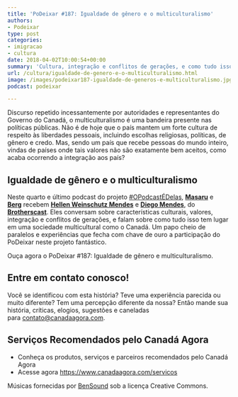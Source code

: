```yaml
---
title: 'PoDeixar #187: Igualdade de gênero e o multiculturalismo'
authors:
- Podeixar
type: post
categories:
- imigracao
- cultura
date: 2018-04-02T10:00:54+00:00
summary: 'Cultura, integração e conflitos de gerações, e como tudo isso tem lugar em uma sociedade como o Canadá que prega a igualdade de gênero e o multiculturalismo. Um papo cheio de paralelos e experiências pessoais que fecha a participação do PoDeixar no #OPodcastÉDelas de 2018. '
url: /cultura/igualdade-de-genero-e-o-multiculturalismo.html
image: /images/podeixar187-igualdade-de-generos-e-multiculturalismo.jpg
podcast: podeixar

---
```

Discurso repetido incessantemente por autoridades e representantes do Governo do Canadá, o multiculturalismo é uma bandeira presente nas políticas públicas. Não é de hoje que o país mantem um forte cultura de respeito às liberdades pessoais, incluindo escolhas religiosas, políticas, de gênero e credo. Mas, sendo um país que recebe pessoas do mundo inteiro, vindas de países onde tais valores não são exatamente bem aceitos, como acaba ocorrendo a integração aos país?

## Igualdade de gênero e o multiculturalismo

Neste quarto e último podcast do projeto <a href="http://opodcastedelas.com.br/" target="_blank" rel="noopener">#OPodcastÉDelas</a>, **[Masaru][1]** e **[Berg][2]** recebem <a href="https://www.linkedin.com/in/hellen-chris-weinschutz-mendes-5ab82966/" target="_blank" rel="noopener"><strong>Hellen Weinschutz Mendes</strong></a> e [**Diego Mendes**][3], do **[Brotherscast][4]**. Eles conversam sobre características culturais, valores, integração e conflitos de gerações, e falam sobre como tudo isso tem lugar em uma sociedade multicultural como o Canadá. Um papo cheio de paralelos e experiências que fecha com chave de ouro a participação do PoDeixar neste projeto fantástico.

Ouça agora o PoDeixar #187: Igualdade de gênero e multiculturalismo.



## Entre em contato conosco!

Você se identificou com esta história? Teve uma experiência parecida ou muito diferente? Tem uma percepção diferente da nossa? Então mande sua história, críticas, elogios, sugestões e caneladas para <contato@canadaagora.com>.

## Serviços Recomendados pelo Canadá Agora

  * Conheça os produtos, serviços e parceiros recomendados pelo Canadá Agora
  * Acesse agora <https://www.canadaagora.com/servicos>

Músicas fornecidas por <a href="http://www.bensound.com/" target="_blank" rel="noopener noreferrer">BenSound</a> sob a licença Creative Commons.

 [1]: https://www.canadaagora.com/japa
 [2]: https://www.canadaagora.com/berg
 [3]: https://www.facebook.com/diegohemendes
 [4]: http://brotherscast.com.br/